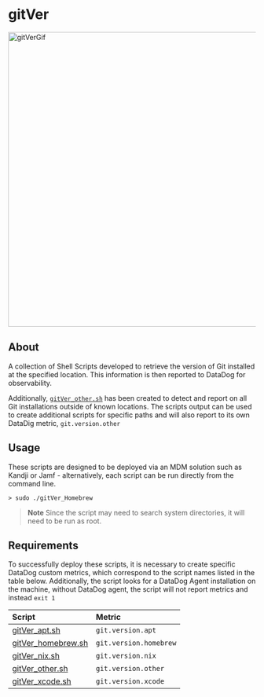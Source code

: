 # gitVer

<img alt="gitVerGif" src="https://user-images.githubusercontent.com/72744507/218676145-01f84bcc-4b1c-4cd4-aef0-c398d29d8634.gif" width="600" />

About
------

A collection of Shell Scripts developed to retrieve the version of Git installed at the specified location. This information is then reported to DataDog for observability.

Additionally, [`gitVer_other.sh`](https://github.com/maximlevey/gitVer/blob/main/gitVer_other) has been created to detect and report on all Git installations outside of known locations. The scripts output can be used to create additional scripts for specific paths and will also report to its own DataDig metric, `git.version.other` 

Usage
------

These scripts are designed to be deployed via an MDM solution such as Kandji or Jamf - alternatively, each script can be run directly from the command line.  
```
> sudo ./gitVer_Homebrew
```
> **Note**
>Since the script may need to search system directories, it will need to be run as root.

Requirements
------

To successfully deploy these scripts, it is necessary to create specific DataDog custom metrics, which correspond to the script names listed in the table below. Additionally, the script looks for a DataDog Agent installation on the machine, without DataDog agent, the script will not report metrics and instead `exit 1`

| Script      | Metric     | 
|:------------| :------------|
|[gitVer_apt.sh](https://github.com/maximlevey/gitVer/blob/main/gitVer_apt)|`git.version.apt` |
|[gitVer_homebrew.sh](https://github.com/maximlevey/gitVer/blob/main//gitVer_homebrew.)|   `git.version.homebrew`    |
|[gitVer_nix.sh](https://github.com/maximlevey/gitVer/blob/main/gitVer_nix)|`git.version.nix` |
|[gitVer_other.sh](https://github.com/maximlevey/gitVer/blob/main/gitVer_other)|`git.version.other` |
|[gitVer_xcode.sh](https://github.com/maximlevey/gitVer/blob/main/gitVer_xcode)|`git.version.xcode` |


